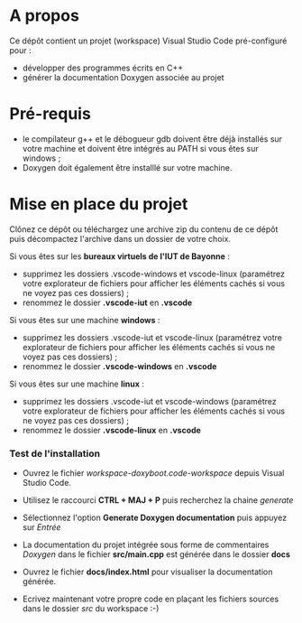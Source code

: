 # A propos
Ce dépôt contient un projet (workspace) Visual Studio Code pré-configuré pour :
- développer des programmes écrits en C++
- générer la documentation Doxygen associée au projet

# Pré-requis
- le compilateur g++ et le débogueur gdb doivent être déjà installés sur votre machine et doivent être intégrés au PATH si vous êtes sur windows ;
- Doxygen doit également être installlé sur votre machine.

# Mise en place du projet

Clônez ce dépôt ou téléchargez une archive zip du contenu de ce dépôt puis décompactez l'archive dans un dossier de votre choix.

Si vous êtes sur les **bureaux virtuels de l'IUT de Bayonne** :

- supprimez les dossiers .vscode-windows et vscode-linux (paramétrez votre explorateur de fichiers pour afficher les éléments cachés si vous ne voyez pas ces dossiers) ;
- renommez le dossier **.vscode-iut** en **.vscode**


Si vous êtes sur une machine **windows** :

- supprimez les dossiers .vscode-iut et vscode-linux (paramétrez votre explorateur de fichiers pour afficher les éléments cachés si vous ne voyez pas ces dossiers) ;
- renommez le dossier **.vscode-windows** en **.vscode**

Si vous êtes sur une machine **linux** :

- supprimez les dossiers .vscode-iut et vscode-windows (paramétrez votre explorateur de fichiers pour afficher les éléments cachés si vous ne voyez pas ces dossiers) ;
- renommez le dossier **.vscode-linux** en **.vscode**


### Test de l'installation

- Ouvrez le fichier *workspace-doxyboot.code-workspace* depuis Visual Studio Code.

- Utilisez le raccourci **CTRL + MAJ + P** puis recherchez la chaine *generate* 

-  Sélectionnez  l'option **Generate Doxygen documentation** puis appuyez sur *Entrée*

- La documentation du projet intégrée sous forme de commentaires *Doxygen* dans le fichier **src/main.cpp** est générée dans le dossier **docs**

- Ouvrez le fichier **docs/index.html** pour visualiser la documentation générée.

- Ecrivez maintenant votre propre code en plaçant les fichiers sources dans le dossier *src* du workspace :-)
